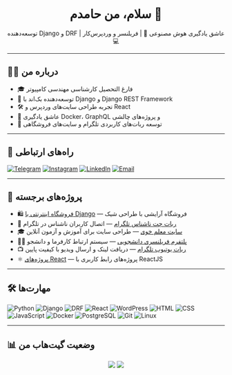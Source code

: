 <h1 align="center">سلام، من حامدم 👋</h1>

<p align="center">
  توسعه‌دهنده Django و DRF | عاشق یادگیری هوش مصنوعی 🤖 | فریلنسر و وردپرس‌کار 💻
</p>

---

## 🧑‍💻 درباره من

- 🎓 فارغ التحصیل کارشناسی مهندسی کامپیوتر
- 💼 توسعه‌دهنده بک‌اند با Django و Django REST Framework
- 🛠 تجربه طراحی سایت‌های وردپرس و React
- 🚀 عاشق یادگیری Docker، GraphQL و پروژه‌های چالشی
- 📱 توسعه ربات‌های کاربردی تلگرام و سایت‌های فروشگاهی

---

## 🔗 راه‌های ارتباطی

[![Telegram](https://img.shields.io/badge/Telegram-2CA5E0?style=for-the-badge&logo=telegram&logoColor=white)](https://t.me/Hamed_dev0101)
[![Instagram](https://img.shields.io/badge/Instagram-C13584?style=for-the-badge&logo=instagram&logoColor=white)](https://www.instagram.com/hamedj2270)
[![LinkedIn](https://img.shields.io/badge/LinkedIn-0077B5?style=for-the-badge&logo=linkedin&logoColor=white)](https://www.linkedin.com/in/hamedj2270/)
[![Email](https://img.shields.io/badge/Gmail-D14836?style=for-the-badge&logo=gmail&logoColor=white)](mailto:hamedj2270@gmail.com)

---

## 🌟 پروژه‌های برجسته

- 🛍 [فروشگاه اینترنتی با Django](https://github.com/hamedj2270/angelmoon-store) — فروشگاه آرایشی با طراحی شیک
- 💬 [ربات چت ناشناس تلگرام](https://github.com/hamedj2270/anonymous-chat-bot) — اتصال کاربران ناشناس در تلگرام
- 🎓 [سایت معلم خوی](https://moallemkhoy.ir) — طراحی سایت برای آموزش و آزمون آنلاین
- 🧑‍💻 [پلتفرم فریلنسری دانشجویی](https://github.com/hamedj2270/student-freelance-platform) — سیستم ارتباط کارفرما و دانشجو
- 📺 [ربات یوتیوب تلگرام](https://github.com/hamedj2270/youtube-video-downloader-bot) — دریافت لینک و ارسال ویدیو با کیفیت پایین
- ⚛️ [پروژه‌های React](https://github.com/hamedj2270?tab=repositories&q=react) — پروژه‌های رابط کاربری با ReactJS

---

## 🛠 مهارت‌ها

![Python](https://img.shields.io/badge/Python-3776AB?style=flat&logo=python&logoColor=white)
![Django](https://img.shields.io/badge/Django-092E20?style=flat&logo=django&logoColor=white)
![DRF](https://img.shields.io/badge/DRF-ff1709?style=flat&logo=fastapi&logoColor=white)
![React](https://img.shields.io/badge/React-61DAFB?style=flat&logo=react&logoColor=black)
![WordPress](https://img.shields.io/badge/WordPress-21759B?style=flat&logo=wordpress&logoColor=white)
![HTML](https://img.shields.io/badge/HTML5-E34F26?style=flat&logo=html5&logoColor=white)
![CSS](https://img.shields.io/badge/CSS3-1572B6?style=flat&logo=css3&logoColor=white)
![JavaScript](https://img.shields.io/badge/JavaScript-F7DF1E?style=flat&logo=javascript&logoColor=black)
![Docker](https://img.shields.io/badge/Docker-2496ED?style=flat&logo=docker&logoColor=white)
![PostgreSQL](https://img.shields.io/badge/PostgreSQL-336791?style=flat&logo=postgresql&logoColor=white)
![Git](https://img.shields.io/badge/Git-F05032?style=flat&logo=git&logoColor=white)
![Linux](https://img.shields.io/badge/Linux-FCC624?style=flat&logo=linux&logoColor=black)

---

## 📊 وضعیت گیت‌هاب من

<p align="center">
  <img src="https://github-readme-stats.vercel.app/api?username=hamedj2270&show_icons=true&theme=default" />
  <img src="https://github-readme-stats.vercel.app/api/top-langs/?username=hamedj2270&layout=compact" />
</p>
